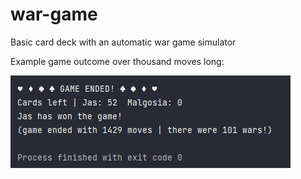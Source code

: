# war-game
Basic card deck with an automatic war game simulator

Example game outcome over thousand moves long:

![Screenshot](bigwar.png)